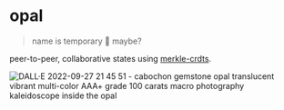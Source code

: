 # opal
> name is temporary 🚧 maybe?

peer-to-peer, collaborative states using [merkle-crdts](https://research.protocol.ai/publications/merkle-crdts-merkle-dags-meet-crdts/).

![DALL·E 2022-09-27 21 45 51 - cabochon gemstone opal  translucent vibrant multi-color  AAA+ grade  100 carats  macro photography  kaleidoscope inside the opal  ](https://user-images.githubusercontent.com/36933094/203710996-860c60cf-bddf-4c5b-b5c9-5b46d32f076f.png)

